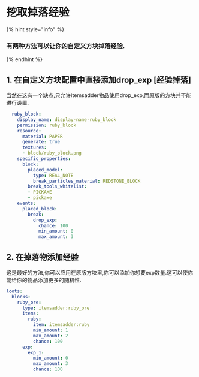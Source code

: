 # 挖取掉落经验

{% hint style="info" %}
### 有两种方法可以让你的自定义方块掉落经验.
{% endhint %}

## 1. 在自定义方块配置中直接添加drop\_exp \[经验掉落\]

当然在这有一个缺点,只允许Itemsadder物品使用drop\_exp,而原版的方块并不能进行设置.

```yaml
  ruby_block:
    display_name: display-name-ruby_block
    permission: ruby_block
    resource:
      material: PAPER
      generate: true
      textures:
      - block/ruby_block.png
    specific_properties:
      block:
        placed_model:
          type: REAL_NOTE
          break_particles_material: REDSTONE_BLOCK
        break_tools_whitelist:
        - PICKAXE
        - pickaxe
    events:
      placed_block:
        break:
          drop_exp:
            chance: 100
            min_amount: 0
            max_amount: 3
```

## 2. 在掉落物添加经验

这是最好的方法,你可以应用在原版方块里,你可以添加你想要exp数量.这可以使你能给你的物品添加更多的随机性.

```yaml
loots:
  blocks:
    ruby_ore:
      type: itemsadder:ruby_ore
      items:
        ruby:
          item: itemsadder:ruby
          min_amount: 1
          max_amount: 2
          chance: 100
      exp:
        exp_1:
          min_amount: 0
          max_amount: 3
          chance: 100
```

